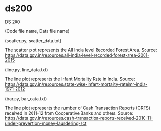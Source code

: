 # ds200
DS 200

(Code file name, Data file name)

(scatter.py, scatter_data.txt)

The scatter plot represents the All India level Recorded Forest Area.
Source: https://data.gov.in/resources/all-india-level-recorded-forest-area-2001-2015

(line.py, line_data.txt)

The line plot represents the Infant Mortality Rate in India.
Source: https://data.gov.in/resources/state-wise-infant-mortality-rateimr-india-1971-2012

(bar.py, bar_data.txt)

The line plot represents the number of Cash Transaction Reports (CRTS) received in 2011-12 from Cooperative Banks and others.
Source: https://data.gov.in/resources/cash-transaction-reports-received-2010-11-under-prevention-money-laundering-act
